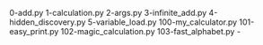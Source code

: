 0-add.py 1-calculation.py 2-args.py 3-infinite_add.py 4-hidden_discovery.py 5-variable_load.py 100-my_calculator.py 101-easy_print.py 102-magic_calculation.py 103-fast_alphabet.py -
